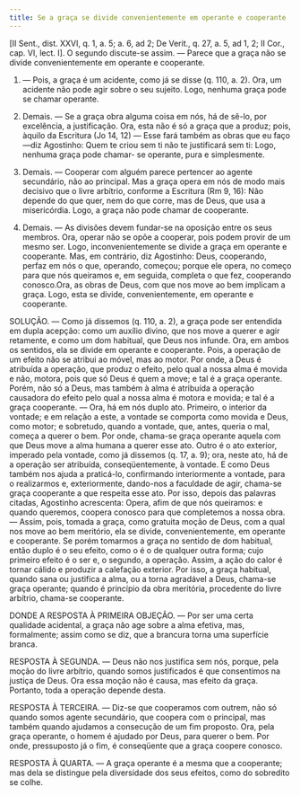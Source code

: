 ```yaml
---
title: Se a graça se divide convenientemente em operante e cooperante
---
```


[II Sent., dist. XXVI, q. 1, a. 5; a. 6, ad 2; De Verit., q. 27, a. 5, ad 1, 2; II Cor., cap. VI, lect. I].  O segundo discute-se assim. — Parece que a graça não se divide convenientemente em operante e cooperante.  

1. — Pois, a graça é um acidente, como já se disse (q. 110, a. 2). Ora, um acidente não pode agir sobre o seu sujeito. Logo, nenhuma graça pode se chamar operante.  

2. Demais. — Se a graça obra alguma coisa em nós, há de sê-lo, por excelência, a justificação. Ora, esta não é só a graça que a produz; pois, àquilo da Escritura (Jo 14, 12) — Esse fará também as obras que eu faço —diz Agostinho: Quem te criou sem ti não te justificará sem ti: Logo, nenhuma graça pode chamar- se operante, pura e simplesmente.  

3. Demais. — Cooperar com alguém parece pertencer ao agente secundário, não ao principal. Mas a graça opera em nós de modo mais decisivo que o livre arbítrio, conforme a Escritura (Rm 9, 16): Não depende do que quer, nem do que corre, mas de Deus, que usa a misericórdia. Logo, a graça não pode chamar de cooperante.  

4. Demais. — As divisões devem fundar-se na oposição entre os seus membros. Ora, operar não se opõe a cooperar, pois podem provir de um mesmo ser. Logo, inconvenientemente se divide a graça em operante e cooperante.  Mas, em contrário, diz Agostinho: Deus, cooperando, perfaz em nós o que, operando, começou; porque ele opera, no começo para que nós queiramos e, em seguida, completa o que fez, cooperando conosco.Ora, as obras de Deus, com que nos move ao bem implicam a graça. Logo, esta se divide, convenientemente, em operante e cooperante.  

SOLUÇÃO. — Como já dissemos (q. 110, a. 2), a graça pode ser entendida em dupla acepção: como um auxílio divino, que nos move a querer e agir retamente, e como um dom habitual, que Deus nos infunde. Ora, em ambos os sentidos, ela se divide em operante e cooperante. Pois, a operação de um efeito não se atribui ao móvel, mas ao motor. Por onde, a Deus é atribuída a operação, que produz o efeito, pelo qual a nossa alma é movida e não, motora, pois que só Deus é quem a move; e tal é a graça operante. Porém, não só a Deus, mas também à alma é atribuída a operação causadora do efeito pelo qual a nossa alma é motora e movida; e tal é a graça cooperante. — Ora, há em nós duplo ato. Primeiro, o interior da vontade; e em relação a este, a vontade se comporta como movida e Deus, como motor; e sobretudo, quando a vontade, que, antes, queria o mal, começa a querer o bem. Por onde, chama-se graça operante aquela com que Deus move a alma humana a querer esse ato. Outro é o ato exterior, imperado pela vontade, como já dissemos (q. 17, a. 9); ora, neste ato, há de a operação ser atribuída, conseqüentemente, à vontade. E como Deus também nos ajuda a praticá-lo, confirmando interiormente a vontade, para o realizarmos e, exteriormente, dando-nos a faculdade de agir, chama-se graça cooperante a que respeita esse ato. Por isso, depois das palavras citadas, Agostinho acrescenta: Opera, afim de que nós queiramos: e quando queremos, coopera conosco para que completemos a nossa obra. — Assim, pois, tomada a graça, como gratuita moção de Deus, com a qual nos move ao bem meritório, ela se divide, convenientemente, em operante e cooperante.  Se porém tomarmos a graça no sentido de dom habitual, então duplo é o seu efeito, como o é o de qualquer outra forma; cujo primeiro efeito é o ser e, o segundo, a operação. Assim, a ação do calor é tornar cálido e produzir a calefação exterior. Por isso, a graça habitual, quando sana ou justifica a alma, ou a torna agradável a Deus, chama-se graça operante; quando é princípio da obra meritória, procedente do livre arbítrio, chama-se cooperante.  

DONDE A RESPOSTA À PRIMEIRA OBJEÇÃO. — Por ser uma certa qualidade acidental, a graça não age sobre a alma efetiva, mas, formalmente; assim como se diz, que a brancura torna uma superfície branca.  

RESPOSTA À SEGUNDA. — Deus não nos justifica sem nós, porque, pela moção do livre arbítrio, quando somos justificados é que consentimos na justiça de Deus. Ora essa moção não é causa, mas efeito da graça. Portanto, toda a operação depende desta.  

RESPOSTA À TERCEIRA. — Diz-se que cooperamos com outrem, não só quando somos agente secundário, que coopera com o principal, mas também quando ajudamos a consecução de um fim proposto. Ora, pela graça operante, o homem é ajudado por Deus, para querer o bem. Por onde, pressuposto já o fim, é conseqüente que a graça coopere conosco.  

RESPOSTA À QUARTA. — A graça operante é a mesma que a cooperante; mas dela se distingue pela diversidade dos seus efeitos, como do sobredito se colhe.